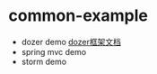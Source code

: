 # common-example 
* dozer demo [dozer框架文档](https://dozermapper.github.io/gitbook/)
* spring mvc demo
* storm demo